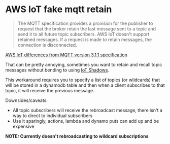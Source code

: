 # AWS IoT fake mqtt retain

> The MQTT specification provides a provision for the publisher to request that the broker retain the last message sent to a topic and send it to all future topic subscribers. AWS IoT doesn't support retained messages. If a request is made to retain messages, the connection is disconnected.

[AWS IoT differences from MQTT version 3.1.1 specification](https://docs.aws.amazon.com/iot/latest/developerguide/mqtt.html#mqtt-differences)

That can be pretty annoying, sometimes you want to retain and recall topic messages without bending to using [IoT Shadows](https://docs.aws.amazon.com/iot/latest/developerguide/iot-device-shadows.html).

This workaround requires you to specify a list of topics (or wildcards) that will be stored in a dynamodb table and then when a client subscribes to that topic, it will receive the previous message.

Downsides/caveats:

- All topic subscribers will receive the rebroadcast message, there isn't a way to direct to individual subscribers
- Use it sparingly, actions, lambda and dynamo puts can add up and be expensive

**NOTE: Currently doesn't rebroadcasting to wildcard subscriptions**
